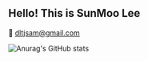 # <h2>Hello! This is SunMoo Lee</h2>

:love_letter: <span>dltjsam@gmail.com</span>

![Anurag's GitHub stats](https://github-readme-stats.vercel.app/api?username=YuumiNam&&show_icons=true&theme=tokyonight)
